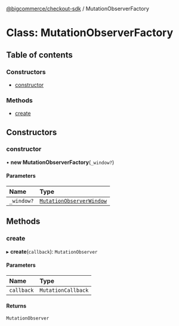 [@bigcommerce/checkout-sdk](../README.md) / MutationObserverFactory

# Class: MutationObserverFactory

## Table of contents

### Constructors

- [constructor](MutationObserverFactory.md#constructor)

### Methods

- [create](MutationObserverFactory.md#create)

## Constructors

### constructor

• **new MutationObserverFactory**(`_window?`)

#### Parameters

| Name | Type |
| :------ | :------ |
| `_window?` | [`MutationObserverWindow`](../interfaces/MutationObserverWindow.md) |

## Methods

### create

▸ **create**(`callback`): `MutationObserver`

#### Parameters

| Name | Type |
| :------ | :------ |
| `callback` | `MutationCallback` |

#### Returns

`MutationObserver`
